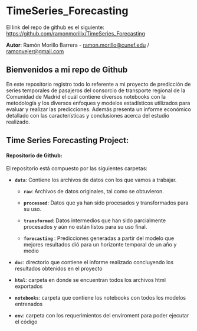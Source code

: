 # TimeSeries_Forecasting

El link del repo de github es el siguiente: https://github.com/ramonmorillx/TimeSeries_Forecasting

**Autor**:
Ramón Morillo Barrera - ramon.morillo@cunef.edu / ramonvejer@gmail.com

## Bienvenidos a mi repo de Github

En este repositorio registro todo lo referente a mi proyecto de predicción de series temporales de pasajeros del consorcio de transporte regional de la Comunidad de Madrid el cuál contiene diversos notebooks con la metodología y los diversos enfoques y modelos estadísticos utilizados para evaluar y realizar las predicciones. Además presenta un informe económico detallado con las características y conclusiones acerca del estudio realizado.
## Time Series Forecasting Project:

#### Repositorio de Github:
El repositorio está compuesto por las siguientes carpetas:

- **`data`**: Contiene los archivos de datos con los que vamos a trabajar.

  - **`raw`**: Archivos de datos originales, tal como se obtuvieron.
 
  - **`processed`**: Datos que ya han sido procesados y transformados para su uso.
  
  - **`transformed`**: Datos intermedios que han sido parcialmente procesados y aún no están listos para su uso final.
  
  - **`forecasting`** : Predicciones generadas a partir del modelo que mejores resultados dió para un horizonte temporal de un año y medio
  
- **`doc`**: directorio que contiene el informe realizado concluyendo los resultados obtenidos en el proyecto

- **`html`**: carpeta en donde se encuentran todos los archivos html exportados

- **`notebooks`**: carpeta que contiene los notebooks con todos los modelos entrenados

- **`env`**: carpeta con los requerimientos del enviroment para poder ejecutar el código